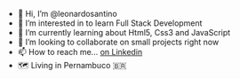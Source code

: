 - 👋 Hi, I’m @leonardosantino
- 👀 I’m interested in to learn Full Stack Development
- 🌱 I’m currently learning about Html5, Css3 and JavaScript
- 💞️ I’m looking to collaborate on small projects right now
- 📫 How to reach me... [on Linkedin](https://www.linkedin.com/in/leonardosantino/)
- 🗺️ Living in Pernambuco 🇧🇷 

<!---
LeonardoSantino/LeonardoSantino is a ✨ special ✨ repository because its `README.md` (this file) appears on your GitHub profile.
You can click the Preview link to take a look at your changes.
--->
